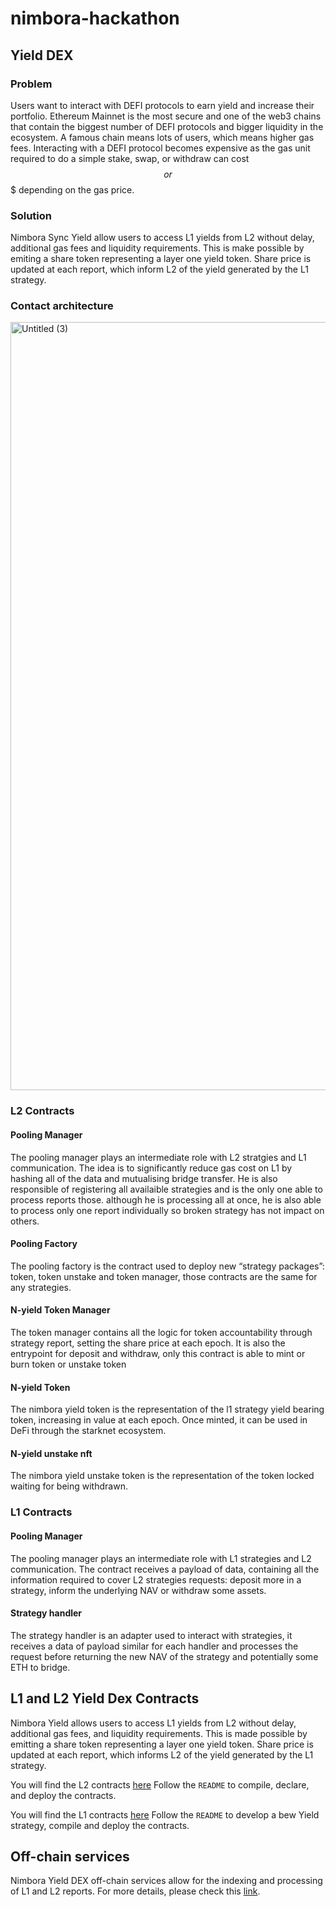 # nimbora-hackathon

## Yield DEX

### Problem

Users want to interact with DEFI protocols to earn yield and increase their portfolio. Ethereum Mainnet is the most secure and one of the web3 chains that contain the biggest number of DEFI protocols and bigger liquidity in the ecosystem. A famous chain means lots of users, which means higher gas fees. Interacting with a DEFI protocol becomes expensive as the gas unit required to do a simple stake, swap, or withdraw can cost $$ or $$$ depending on the gas price.

### Solution

Nimbora Sync Yield allow users to access L1 yields from L2 without delay, additional gas fees and liquidity requirements. This is make possible by emiting a share token representing a layer one yield token. Share price is updated at each report, which inform L2 of the yield generated by the L1 strategy.

### Contact architecture

<img width="1229" alt="Untitled (3)" src="https://github.com/0xSpaceShard/nimbora-hackathon/assets/127413534/7cc26cd7-23ee-4d22-94e0-5b4eccea6413">


### L2 Contracts

#### Pooling Manager

The pooling manager plays an intermediate role with L2 stratgies and L1 communication. The idea is to significantly reduce gas cost on L1 by hashing all of the data and mutualising bridge transfer. He is also responsible of registering all availaible strategies and is the only one able to process reports those. although he is processing all at once, he is also able to process only one report individually so broken strategy has not impact on others. 

#### Pooling Factory

The pooling factory is the contract used to deploy new “strategy packages”: token, token unstake and token manager, those contracts are the same for any strategies.

#### N-yield Token Manager

The token manager contains all the logic for token accountability through strategy report, setting the share price at each epoch. It is also the entrypoint for deposit and withdraw, only this contract is able to mint or burn token or unstake token 

#### N-yield Token

The nimbora yield token is the representation of the l1 strategy yield bearing token, increasing in value at each epoch. Once minted, it can be used in DeFi through the starknet ecosystem.

#### N-yield unstake nft

The nimbora yield unstake token is the representation of the token locked waiting for being withdrawn. 

### L1 Contracts

#### Pooling Manager

The pooling manager plays an intermediate role with L1 strategies and L2 communication. The contract receives a payload of data, containing all the information required to cover L2 strategies requests: deposit more in a strategy, inform the underlying NAV or withdraw some assets. 

#### Strategy handler

The strategy handler is an adapter used to interact with strategies, it receives a data of payload similar for each handler and processes the request before returning the new NAV of the strategy and potentially some ETH to bridge.

## L1 and L2 Yield Dex Contracts

Nimbora Yield allows users to access L1 yields from L2 without delay, additional gas fees, and liquidity requirements. This is made possible by emitting a share token representing a layer one yield token. Share price is updated at each report, which informs L2 of the yield generated by the L1 strategy.

You will find the L2 contracts [here](https://github.com/0xSpaceShard/nimbora_yields_l2)
Follow the `README` to compile, declare, and deploy the contracts.

You will find the L1 contracts [here](https://github.com/0xSpaceShard/nimbora_yields_l1)
Follow the `README` to develop a bew Yield strategy, compile and deploy the contracts.


## Off-chain services
Nimbora Yield DEX off-chain services allow for the indexing and processing of L1 and L2 reports. For more details, please check this [link](https://github.com/0xSpaceShard/nimbora-relayer-public).
